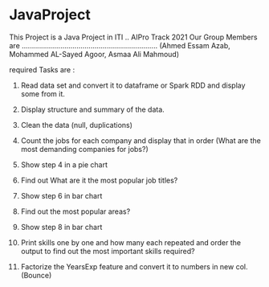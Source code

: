 # JavaProject

This Project is a Java Project in ITI .. AIPro Track 2021
Our Group Members are ...................................................................
(Ahmed Essam Azab, Mohammed AL-Sayed Agoor, Asmaa Ali Mahmoud)

required Tasks are :
1. Read data set and convert it to dataframe or Spark RDD and display some from it.
2. Display structure and summary of the data.
3. Clean the data (null, duplications)
4. Count the jobs for each company and display that in order (What are the most demanding companies for jobs?)

5. Show step 4 in a pie chart 
6. Find out What are it the most popular job titles? 

7. Show step 6 in bar chart 

8. Find out the most popular areas?
9. Show step 8 in bar chart 

10. Print skills one by one and how many each repeated and order the output to find out the most important skills required?

11. Factorize the YearsExp feature and convert it to numbers in new col. (Bounce)
